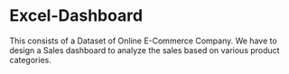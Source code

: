 # Excel-Dashboard
This consists of a Dataset of Online E-Commerce Company. We have to design a Sales dashboard to analyze the sales based on various product categories. 
